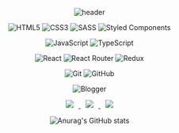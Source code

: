 <div align=center> 
  
![header](https://capsule-render.vercel.app/api?text=Yongwoo%20Lee&type=waving&height=230&customColorList=1&fontColor=ffffff&fontAlignY=38)


![HTML5](https://img.shields.io/badge/html5-%23E34F26.svg?style=for-the-badge&logo=html5&logoColor=white)
![CSS3](https://img.shields.io/badge/css3-%231572B6.svg?style=for-the-badge&logo=css3&logoColor=white)
![SASS](https://img.shields.io/badge/SASS-hotpink.svg?style=for-the-badge&logo=SASS&logoColor=white)
![Styled Components](https://img.shields.io/badge/styled--components-DB7093?style=for-the-badge&logo=styled-components&logoColor=white)  
  
![JavaScript](https://img.shields.io/badge/javascript-%23323330.svg?style=for-the-badge&logo=javascript&logoColor=%23F7DF1E)
![TypeScript](https://img.shields.io/badge/typescript-%23007ACC.svg?style=for-the-badge&logo=typescript&logoColor=white)
  
![React](https://img.shields.io/badge/react-%2320232a.svg?style=for-the-badge&logo=react&logoColor=%2361DAFB) ![React Router](https://img.shields.io/badge/React_Router-CA4245?style=for-the-badge&logo=react-router&logoColor=white)
![Redux](https://img.shields.io/badge/redux-%23593d88.svg?style=for-the-badge&logo=redux&logoColor=white)

![Git](https://img.shields.io/badge/git-%23F05033.svg?style=for-the-badge&logo=git&logoColor=white)
![GitHub](https://img.shields.io/badge/github-%23121011.svg?style=for-the-badge&logo=github&logoColor=white)


![Blogger](https://img.shields.io/badge/velog-21C393?style=for-the-badge&logo=blogger&logoColor=white)  

  
<a href="https://velog.io/@moolbum">
<img
src="http://img.shields.io/badge/-Tech%20Blog-655ced?style=flat&logo=github&link=https://velog.io/@moolbum"
style="height : auto; margin-left : 10px; margin-right : 10px;"/>

  
<a href="https://www.instagram.com/94_yongyong_lee/?hl=ko">
<img
src="http://img.shields.io/badge/-Instagram-black?style=flat&logo=Instagram&link=https://www.instagram.com/94_yongyong_lee/?hl=ko"
style="height : auto; margin-left : 10px; margin-right : 10px;"/>
</a>
  
<a href="mailto:dyddn304@gmail.com">
<img
src="https://img.shields.io/badge/Gmail-d14836?style=flat-square&logo=Gmail&logoColor=white&link=mailto:dyddn304@gmail.com"
style="height : auto; margin-left : 10px; margin-right : 10px;"/>
</a>
  
![Anurag's GitHub stats](https://github-readme-stats.vercel.app/api?username=moolbum&show_icons=true&theme=tokyonight)
  
</div>


